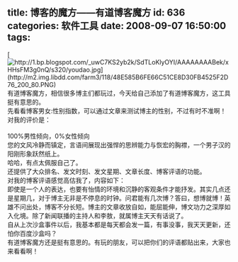 title: 博客的魔方——有道博客魔方
id: 636
categories: 软件工具
date: 2008-09-07 16:50:00
tags:
---

[](http://1.bp.blogspot.com/_uwC7KS2yb2k/SdTLoKlyOYI/AAAAAAAABek/xHHsFM3g0nQ/s1600-h/youdao.jpg)[![http://1.bp.blogspot.com/_uwC7KS2yb2k/SdTLoKlyOYI/AAAAAAAABek/xHHsFM3g0nQ/s320/youdao.jpg](http://m2.img.libdd.com/farm3/118/48E585B6FE66C51CE8D30FB4525F2D76_200_80.PNG)</img>](http://1.bp.blogspot.com/_uwC7KS2yb2k/SdTLoKlyOYI/AAAAAAAABek/xHHsFM3g0nQ/s320/youdao.jpg)
</br>有道博客魔方，相信很多博主们都玩过，今天给自己添加了有道博客魔方，这工具挺有意思的。
</br>先看看博客男女:性别指数，可以通过文章来测试博主的性别，不过有时不准啊！
</br>对我的评价是：
</br>
</br>100%男性倾向，0%女性倾向
</br>您的文风冷静而镇定，言语间展现出强悍的思辨能力与恢宏的胸襟，一个男子汉的阳刚形象跃然纸上。
</br>哈哈，有点太佩服自己了。
</br>还提供了大众排名、发文时刻、发文星期、文章长度、博客评语的功能。
</br>对我的博客评语感觉高估我了，内容如下：
</br>即使是一个人的表达，也要有怡情的环境和沉静的客观条件才能抒发。其实几点还是星期几，对于博主无非是不停息的时钟。问君能有几次博？答曰，想博就博！英雄不问出处，博客不分长短。博主的文章收放自如，能屈能伸，博文功力之深厚如入化境。除了新闻联播的主持人和李敖，就属博主天天有话说了。
</br>自从上次沙盒事件以后，我基本都是每天都会发一篇，有事没事，我天天更新，还怕你百度沙盒吗？
</br>有道博客魔方还是挺有意思的。有玩的朋友，可以把你们的评语都贴出来，大家也来看看啊！
